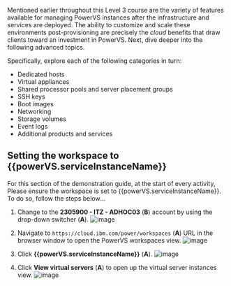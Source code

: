 Mentioned earlier throughout this Level 3 course are the variety of features available for managing PowerVS instances after the infrastructure and services are deployed. The ability to customize and scale these environments post-provisioning are precisely the *cloud* benefits that draw clients toward an investment in PowerVS. Next, dive deeper into the following advanced topics.

Specifically, explore each of the following categories in turn: 

- Dedicated hosts
- Virtual appliances
- Shared processor pools and server placement groups
- SSH keys
- Boot images
- Networking
- Storage volumes
- Event logs
- Additional products and services

## Setting the workspace to {{powerVS.serviceInstanceName}}

For this section of the demonstration guide, at the start of every activity, Please ensure the workspace is set to {{powerVS.serviceInstanceName}}. To do so, follow the steps below...

1. Change to the **2305900 - ITZ - ADHOC03** (**B**) account by using the drop-down switcher (**A**).
   ![image](https://github.com/user-attachments/assets/0e344a3a-feb1-4bf0-87ce-9cd90a97db97)

2. Navigate to `https://cloud.ibm.com/power/workspaces` (**A**) URL in the browser window to open the PowerVS workspaces view.
   ![image](https://github.com/user-attachments/assets/da9a77fe-c7a8-4187-a391-b4e740a8cf46)

3. Click **{{powerVS.serviceInstanceName}}** (**A**).
   ![image](https://github.com/user-attachments/assets/9c6b8b7a-e371-40ea-a402-fc70e1f41b98)

4. Click **View virtual servers** (**A**) to open up the virtual server instances view.
   ![image](https://github.com/user-attachments/assets/839db932-58f0-4a3c-8769-4215e789ae46)

